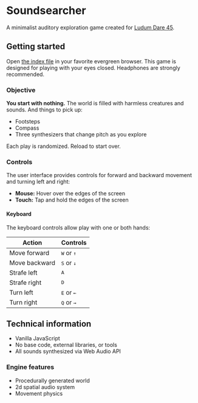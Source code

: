 # Soundsearcher
A minimalist auditory exploration game created for [Ludum Dare 45](https://ldjam.com/events/ludum-dare/45).

## Getting started
Open [the index file](https://nicross.github.io/ludum-dare-45/) in your favorite evergreen browser.
This game is designed for playing with your eyes closed.
Headphones are strongly recommended.

### Objective
**You start with nothing.** The world is filled with harmless creatures and sounds. And things to pick up:
- Footsteps
- Compass
- Three synthesizers that change pitch as you explore

Each play is randomized. Reload to start over.

### Controls
The user interface provides controls for forward and backward movement and turning left and right:
  - **Mouse:** Hover over the edges of the screen
  - **Touch:** Tap and hold the edges of the screen

#### Keyboard
The keyboard controls allow play with one or both hands:

|Action|Controls|
|-|-|
|Move forward|<kbd>W</kbd> or <kbd aria-label="Up Arrow">↑</kbd>|
|Move backward|<kbd>S</kbd> or <kbd aria-label="Down Arrow">↓</kbd>|
|Strafe left|<kbd>A</kbd>|
|Strafe right|<kbd>D</kbd>|
|Turn left|<kbd>E</kbd> or <kbd aria-label="Left Arrow">←</kbd>|
|Turn right|<kbd>Q</kbd> or <kbd aria-label="Right Arrow">→</kbd>|

## Technical information
- Vanilla JavaScript
- No base code, external libraries, or tools
- All sounds synthesized via Web Audio API

### Engine features
- Procedurally generated world
- 2d spatial audio system
- Movement physics
